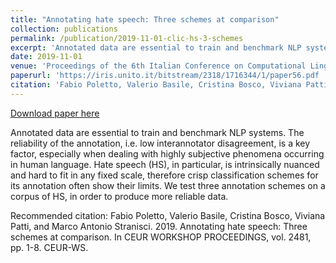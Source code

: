 ```yaml
---
title: "Annotating hate speech: Three schemes at comparison"
collection: publications
permalink: /publication/2019-11-01-clic-hs-3-schemes
excerpt: 'Annotated data are essential to train and benchmark NLP systems. The reliability of the annotation, i.e. low interannotator disagreement, is a key factor, especially when dealing with highly subjective phenomena occurring in human language. Hate speech (HS), in particular, is intrinsically nuanced and hard to fit in any fixed scale, therefore crisp classification schemes for its annotation often show their limits. We test three annotation schemes on a corpus of HS, in order to produce more reliable data.'
date: 2019-11-01
venue: 'Proceedings of the 6th Italian Conference on Computational Linguistics (CLIC-it 2019)'
paperurl: 'https://iris.unito.it/bitstream/2318/1716344/1/paper56.pdf '
citation: 'Fabio Poletto, Valerio Basile, Cristina Bosco, Viviana Patti, and Marco Antonio Stranisci. 2019. Annotating hate speech: Three schemes at comparison. In CEUR WORKSHOP PROCEEDINGS, vol. 2481, pp. 1-8. CEUR-WS.'
---
```


<a href='https://iris.unito.it/bitstream/2318/1716344/1/paper56.pdf '>Download paper here</a>

Annotated data are essential to train and benchmark NLP systems. The reliability of the annotation, i.e. low interannotator disagreement, is a key factor, especially when dealing with highly subjective phenomena occurring in human language. Hate speech (HS), in particular, is intrinsically nuanced and hard to fit in any fixed scale, therefore crisp classification schemes for its annotation often show their limits. We test three annotation schemes on a corpus of HS, in order to produce more reliable data.

Recommended citation: Fabio Poletto, Valerio Basile, Cristina Bosco, Viviana Patti, and Marco Antonio Stranisci. 2019. Annotating hate speech: Three schemes at comparison. In CEUR WORKSHOP PROCEEDINGS, vol. 2481, pp. 1-8. CEUR-WS.